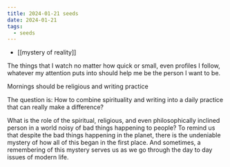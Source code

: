 ```yaml
---
title: 2024-01-21 seeds
date: 2024-01-21
tags:
  - seeds
---
```

- [[mystery of reality]]

The things that I watch no matter how quick or small, even profiles I follow, whatever my attention puts into should help me be the person I want to be.

Mornings should be religious and writing practice

The question is: How to combine spirituality and writing into a daily practice that can really make a difference?

What is the role of the spiritual, religious, and even philosophically inclined person in a world noisy of bad things happening to people? To remind us that despite the bad things happening in the planet, there is the undeniable mystery of how all of this began in the first place. And sometimes, a remembering of this mystery serves us as we go through the day to day issues of modern life.
